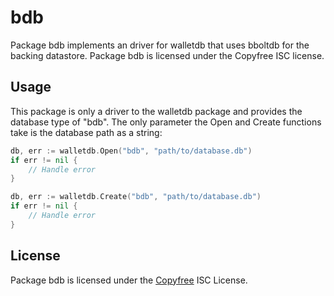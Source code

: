 bdb
===

Package bdb implements an driver for walletdb that uses bboltdb for the
backing datastore.  Package bdb is licensed under the Copyfree ISC license.

## Usage

This package is only a driver to the walletdb package and provides the database
type of "bdb".  The only parameter the Open and Create functions take is the
database path as a string:

```Go
db, err := walletdb.Open("bdb", "path/to/database.db")
if err != nil {
	// Handle error
}
```

```Go
db, err := walletdb.Create("bdb", "path/to/database.db")
if err != nil {
	// Handle error
}
```

## License

Package bdb is licensed under the [Copyfree](http://Copyfree.org) ISC
License.
